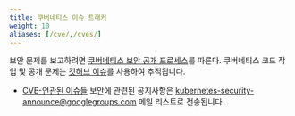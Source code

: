 ```yaml
---
title: 쿠버네티스 이슈 트래커
weight: 10
aliases: [/cve/,/cves/]
---
```


보안 문제를 보고하려면 [쿠버네티스 보안 공개 프로세스](/docs/reference/issues-security/security/#report-a-vulnerability)를 따른다.
쿠버네티스 코드 작업 및 공개 문제는 [깃허브 이슈](https://github.com/kubernetes/kubernetes/issues/)를 사용하여 추적됩니다.

* [CVE-연관된 이슈들](https://github.com/kubernetes/kubernetes/issues?utf8=%E2%9C%93&q=is%3Aissue+label%3Aarea%2Fsecurity+in%3Atitle+CVE)
보안에 관련된 공지사항은 [kubernetes-security-announce@googlegroups.com](https://groups.google.com/forum/#!forum/kubernetes-security-announce) 메일 리스트로 전송됩니다.
